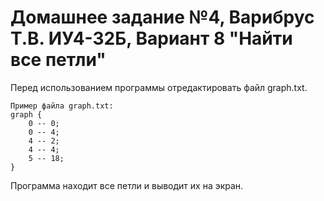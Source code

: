 # Домашнее задание №4, Варибрус Т.В. ИУ4-32Б, Вариант 8 "Найти все петли"
Перед использованием программы отредактировать файл graph.txt.

    Пример файла graph.txt: 
    graph {
        0 -- 0;
        0 -- 4;
        4 -- 2;
        4 -- 4;
        5 -- 18;
    }
    
Программа находит все петли и выводит их на экран.
